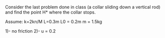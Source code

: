 Consider the last problem done in class (a collar sliding down a vertical rod) and find the point H* where the collar stops.

Assume:
k=2kn/M
L=0.3m
L0 = 0.2m
m = 1.5kg

1)- no friction
2)- u = 0.2